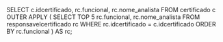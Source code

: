 SELECT 
    c.idcertificado,
    rc.funcional,
    rc.nome_analista
FROM 
    certificado c
OUTER APPLY (
    SELECT TOP 5
        rc.funcional,
        rc.nome_analista
    FROM 
        responsavelcertificado rc
    WHERE 
        rc.idcertificado = c.idcertificado
    ORDER BY 
        rc.funcional
) AS rc;
